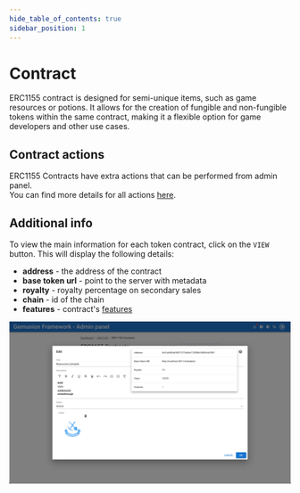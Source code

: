 ```yaml
---
hide_table_of_contents: true
sidebar_position: 1
---
```


# Contract

ERC1155 contract is designed for semi-unique items, such as game resources or potions. It allows for the creation of fungible and non-fungible tokens within the same contract, making it a flexible option for game developers and other use cases.

## Contract actions

ERC1155 Contracts have extra actions that can be performed from admin panel. <br/>You can find more details for all actions [here](/admin/hierarchy/contract-actions).

## Additional info

To view the main information for each token contract, click on the `VIEW` button. This will display the following details:
- **address** - the address of the contract
- **base token url** - point to the server with metadata
- **royalty** - royalty percentage on secondary sales
- **chain** - id of the chain
- **features** - contract's [features](/admin/hierarchy/ERC1155/features/)

![ERC1155 contract info](/img/admin/hierarchy/erc1155/contract_info.png)
